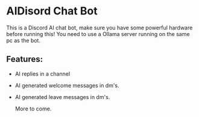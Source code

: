 # AIDisord Chat Bot
This is a Discord AI chat bot, make sure you have some powerful hardware before running this! You need to use a Ollama server running on the same pc as the bot.

## Features:
- AI replies in a channel
- AI generated welcome messages in dm's.
- AI generated leave messages in dm's.

  More to come.
